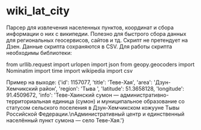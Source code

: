 # wiki_lat_city
Парсер для извлечения населенных пунктов, координат и сбора информации о них с википедии. Полезно для быстрого сбора данных для региональных геосервисов, сайтов и тд. Скрипт не претендует на Дзен.
Данные скрипта сохраняются в CSV. Для работы скрипта необходимы библиотеки:

from urllib.request import urlopen
import json
from geopy.geocoders import Nominatim
import time
import wikipedia
import csv

Пример на выходе:
{'id': 1157077, 'title': 'Теве-Хая', 'area': 'Дзун-Хемчикский район', 'region': 'Тыва ', 'latitude': 51.3658128, 'longitude': 91.4509672, 'info': 'Теве-Хаинский сумон — административно-территориальная единица (сумон) и муниципальное образование со статусом сельского поселения в Дзун-Хемчикском кожууне Тывы Российской Федерации.\nАдминистративный центр и единственный населённый пункт сумона — село Теве-Хая.'}

